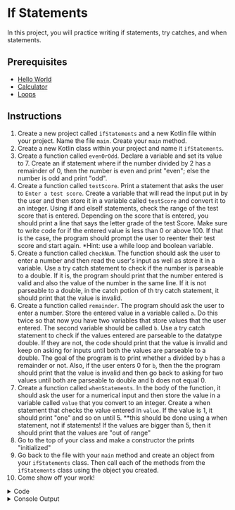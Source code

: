 # If Statements
In this project, you will practice writing if statements, try catches, and when statements.

## Prerequisites
- [Hello World](helloworld.md)
- [Calculator](calculator.md)
- [Loops](loops.md)

## Instructions
1. Create a new project called `ifStatements` and a new Kotlin file within your project. Name the file `main`.
Create your `main` method.
2. Create a new Kotlin class within your project and name it `ifStatements`. 
3. Create a function called `evenOrOdd`. Declare a variable and set its value to 7. Create  an if statement where if the number divided by 2 has a remainder of 0, then the number is even and print "even"; else the number is odd and print "odd".  
4. Create a function called `testScore`. Print a statement that asks the user to `Enter a test score`. Create a variable that will read the input put in by the user and then store it in a variable called `testScore` and convert it to an integer. Using if and elseIf statements, check the range of the test score that is entered. Depending on the score that is entered, you should print a line that says the letter grade of the test Score. Make sure to write code for if the entered value is less than 0 or above 100. If that is the case, the program should prompt the user to reenter their test score and start again. *Hint: use a while loop and boolean variable.
5. Create a function called `checkNum`. The function should ask the user to enter a number and then read the user's input as well as store it in a variable. Use a try catch statement to check if the number is parseable to a double. If it is, the program should print that the number entered is valid and also the value of the number in the same line. If it is not parseable to a double, in the catch potion of th try catch statement, it should print that the value is invalid.
6. Create a function called `remainder`. The program should ask the user to enter a number. Store the entered value in a variable called `a`. Do this twice so that now you have two variables that store values that the user entered. The second variable should be called `b`. Use a try catch statement to check if the values entered are parseable to the datatype double. If they are not, the code should print that the value is invalid and keep on asking for inputs until both the values are parseable to a double. The goal of the program is to print whether `a` divided by `b` has a remainder or not. Also, if the user enters 0 for `b`, then the the program should print that the value is invalid and then go back to asking for two values until both are parseable to double and b does not equal 0. 
7. Create a function called `whenStatements`. In the body of the function, it should ask the user for a numerical input and then store the value in a variable called `value` that you convert to an integer. Create a when statement that checks the value entered in `value`. If the value is 1, it should print "one" and so on until 5. **this should be done using a when statement, not if statements! If the values are bigger than 5, then it should print that the values are "out of range"
8. Go to the top of your class and make a constructor the prints "initialized"
9. Go back to the file with your `main` method and create an object from your `ifStatements` class. Then call each of the methods from the `ifStatements` class using the object you created.
10. Come show off your work!

<details>
    <summary>Code</summary>

    fun main() {
        println("Hello World")
    }
</details>

<details>
    <summary>Console Output</summary>

    Hello World

    Process finished with exit code 0
</details>